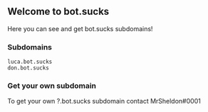 ## Welcome to bot.sucks

Here you can see and get bot.sucks subdomains!

### Subdomains

```
luca.bot.sucks
don.bot.sucks
```

### Get your own subdomain

To get your own ?.bot.sucks subdomain contact MrSheldon#0001

